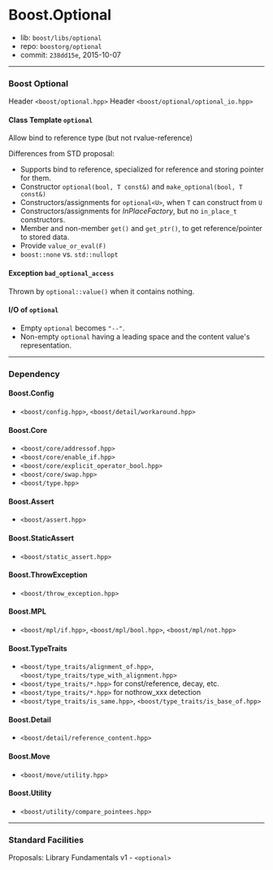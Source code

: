 # Boost.Optional

* lib: `boost/libs/optional`
* repo: `boostorg/optional`
* commit: `238dd15e`, 2015-10-07

------
### Boost Optional

Header `<boost/optional.hpp>`
Header `<boost/optional/optional_io.hpp>`

#### Class Template `optional`

Allow bind to reference type (but not rvalue-reference)

Differences from STD proposal:

* Supports bind to reference, specialized for reference and storing pointer for them.
* Constructor `optional(bool, T const&)` and `make_optional(bool, T const&)`
* Constructors/assignments for `optional<U>`, when `T` can construct from `U`
* Constructors/assignments for _InPlaceFactory_, but no `in_place_t` constructors.
* Member and non-member `get()` and `get_ptr()`, to get reference/pointer to stored data.
* Provide `value_or_eval(F)`
* `boost::none` vs. `std::nullopt`

#### Exception `bad_optional_access`

Thrown by `optional::value()` when it contains nothing.

#### I/O of `optional`

* Empty `optional` becomes `"--"`.
* Non-empty `optional` having a leading space and the content value's representation.

------
### Dependency

#### Boost.Config

* `<boost/config.hpp>`, `<boost/detail/workaround.hpp>`

#### Boost.Core

* `<boost/core/addressof.hpp>`
* `<boost/core/enable_if.hpp>`
* `<boost/core/explicit_operator_bool.hpp>`
* `<boost/core/swap.hpp>`
* `<boost/type.hpp>`

#### Boost.Assert

* `<boost/assert.hpp>`

#### Boost.StaticAssert

* `<boost/static_assert.hpp>`

#### Boost.ThrowException

* `<boost/throw_exception.hpp>`

#### Boost.MPL

* `<boost/mpl/if.hpp>`, `<boost/mpl/bool.hpp>`, `<boost/mpl/not.hpp>`

#### Boost.TypeTraits

* `<boost/type_traits/alignment_of.hpp>`, `<boost/type_traits/type_with_alignment.hpp>`
* `<boost/type_traits/*.hpp>` for const/reference, decay, etc.
* `<boost/type_traits/*.hpp>` for nothrow_xxx detection
* `<boost/type_traits/is_same.hpp>`, `<boost/type_traits/is_base_of.hpp>`

#### Boost.Detail

* `<boost/detail/reference_content.hpp>`

#### Boost.Move

* `<boost/move/utility.hpp>`

#### Boost.Utility

* `<boost/utility/compare_pointees.hpp>`

------
### Standard Facilities

Proposals:
  Library Fundamentals v1 - `<optional>`
